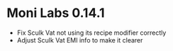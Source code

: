 # Moni Labs 0.14.1

* Fix Sculk Vat not using its recipe modifier correctly
* Adjust Sculk Vat EMI info to make it clearer